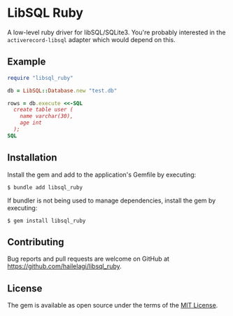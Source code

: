 # LibSQL Ruby

A low-level ruby driver for libSQL/SQLite3. You're probably interested in the `activerecord-libsql` adapter which would depend on this.

## Example

```ruby
require "libsql_ruby"

db = LibSQL::Database.new "test.db"

rows = db.execute <<-SQL
  create table user (
    name varchar(30),
    age int
  );
SQL
```

## Installation

Install the gem and add to the application's Gemfile by executing:

    $ bundle add libsql_ruby

If bundler is not being used to manage dependencies, install the gem by executing:

    $ gem install libsql_ruby

## Contributing

Bug reports and pull requests are welcome on GitHub at https://github.com/hailelagi/libsql_ruby.

## License

The gem is available as open source under the terms of the [MIT License](https://opensource.org/licenses/MIT).
